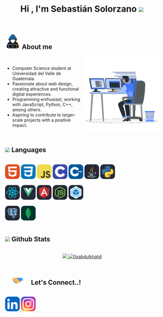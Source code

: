 
<h1 align="center"><b>Hi , I'm Sebastián Solorzano </b><img src="https://media.giphy.com/media/hvRJCLFzcasrR4ia7z/giphy.gif" width="35"></h1>
<!--  -->
<br>
	
## <img src = "https://github.com/Sebas021210/Sebas021210/blob/630526b12ff275270eba0f621d11adb92eea047f/icons/about_me.gif" width = 50px> **About me**

<picture> <img align="right" src="https://github.com/0xAbdulKhalid/0xAbdulKhalid/raw/main/assets/mdImages/Right_Side.gif" width = 250px></picture>

<br>

- Computer Science student at Universidad del Valle de Guatemala.
- Passionate about web design, creating attractive and functional digital experiences.
- Programming enthusiast, working with JavaScript, Python, C++, among others.
- Aspiring to contribute to larger-scale projects with a positive impact.

<br>

## <img src="https://media2.giphy.com/media/QssGEmpkyEOhBCb7e1/giphy.gif?cid=ecf05e47a0n3gi1bfqntqmob8g9aid1oyj2wr3ds3mg700bl&rid=giphy.gif" width ="25"><b> Languages</b>
<br>
<div display="flex">
<img src="https://github.com/Sebas021210/Sebas021210/blob/2ad5b38d7873ba3cca08dec30591462b075499dd/icons/HTML.svg" width="48">
<img src="https://github.com/Sebas021210/Sebas021210/blob/2ad5b38d7873ba3cca08dec30591462b075499dd/icons/CSS.svg" width="48">
<img src="https://github.com/Sebas021210/Sebas021210/blob/2ad5b38d7873ba3cca08dec30591462b075499dd/icons/JavaScript.svg" width="48">
<img src="https://github.com/Sebas021210/Sebas021210/blob/2ad5b38d7873ba3cca08dec30591462b075499dd/icons/C.svg" width="48">
<img src="https://github.com/Sebas021210/Sebas021210/blob/2ad5b38d7873ba3cca08dec30591462b075499dd/icons/CPP.svg" width="48">
<img src="https://github.com/Sebas021210/Sebas021210/blob/2ad5b38d7873ba3cca08dec30591462b075499dd/icons/Java-Dark.svg" width="48">
<img src="https://github.com/Sebas021210/Sebas021210/blob/2ad5b38d7873ba3cca08dec30591462b075499dd/icons/Python.svg" width="48">
</div>

<br>

<div display="flex">
<img src="https://github.com/Sebas021210/Sebas021210/blob/2ad5b38d7873ba3cca08dec30591462b075499dd/icons/React.svg" width="48">
<img src="https://github.com/Sebas021210/Sebas021210/blob/2ad5b38d7873ba3cca08dec30591462b075499dd/icons/VueJS.svg" width="48">
<img src="https://github.com/Sebas021210/Sebas021210/blob/2ad5b38d7873ba3cca08dec30591462b075499dd/icons/Angular.svg" width="48">
<img src="https://github.com/Sebas021210/Sebas021210/blob/2ad5b38d7873ba3cca08dec30591462b075499dd/icons/NodeJS.svg" width="48">
<img src="https://github.com/Sebas021210/Sebas021210/blob/2ad5b38d7873ba3cca08dec30591462b075499dd/icons/Webpack.svg" width="48">
</div>

<br>

<div display="flex">
<img src="https://github.com/Sebas021210/Sebas021210/blob/2ad5b38d7873ba3cca08dec30591462b075499dd/icons/PostgreSQL.svg" width="48">
<img src="https://github.com/Sebas021210/Sebas021210/blob/2ad5b38d7873ba3cca08dec30591462b075499dd/icons/MongoDB.svg" width="48">
</div>

<br>

## <img src="https://media.giphy.com/media/iY8CRBdQXODJSCERIr/giphy.gif" width="35"><b> Github Stats </b>
<br>

<div align="center">

<a href="https://github.com/Sebas021210/">
  <img src="https://github-readme-stats.vercel.app/api?username=Sebas021210&include_all_commits=true&count_private=true&show_icons=true&line_height=20&title_color=7A7ADB&icon_color=2234AE&text_color=D3D3D3&bg_color=0,000000,130F40" width="450"/>
  <img src="https://github-readme-stats.vercel.app/api/top-langs?username=Sebas021210&show_icons=true&locale=en&layout=compact&line_height=20&title_color=7A7ADB&icon_color=2234AE&text_color=D3D3D3&bg_color=0,000000,130F40" width="375"  alt="0xabdulkhalid"/>

</a>
</div>

<br>

## <img src="https://github.com/Sebas021210/Sebas021210/blob/630526b12ff275270eba0f621d11adb92eea047f/icons/handshake.gif" width ="80"><b> Let's Connect..!</b>
<br>
<div display="flex">
<a href="https://www.linkedin.com/in/sebasti%C3%A1n-jos%C3%A9-solorzano-p%C3%A9rez-7544b9205/"><img src="https://github.com/Sebas021210/Sebas021210/blob/2ad5b38d7873ba3cca08dec30591462b075499dd/icons/LinkedIn.svg" width="48"/>
<a href="https://www.instagram.com/sebass.sp/"><img src="https://github.com/Sebas021210/Sebas021210/blob/2ad5b38d7873ba3cca08dec30591462b075499dd/icons/Instagram.svg" width="48"/>
</div>

